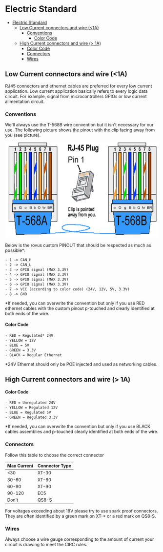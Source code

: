 # Electric Standard

- [Electric Standard](#electric-standard)
  - [Low Current connectors and wire (\<1A)](#low-current-connectors-and-wire-1a)
    - [Conventions](#conventions)
      - [Color Code](#color-code)
  - [High Current connectors and wire (\> 1A)](#high-current-connectors-and-wire--1a)
    - [Color Code](#color-code-1)
    - [Connectors](#connectors)
    - [Wires](#wires)

## Low Current connectors and wire (<1A)

RJ45 connectors and ethernet cables are preferred for every low current application. Low current application basically refers to every logic data circuit. For example, signal from microcontrollers GPIOs or low current alimentation circuit.

### Conventions

We'll always use the T-568B wire convention but it isn't necessary for our use. The following picture shows the pinout with the clip facing away from you (see picture).

<center>
    <img src="../img/RJ45_pinout.png" alt="T-568B" class="center" style="width:500px;"/>
</center>

Below is the rovus custom PINOUT that should be respected as much as possible\*:

    - 1 -> CAN_H
    - 2 -> CAN_L
    - 3 -> GPIO signal (MAX 3.3V)
    - 4 -> GPIO signal (MAX 3.3V)
    - 5 -> GPIO signal (MAX 3.3V)
    - 6 -> GPIO signal (MAX 3.3V)
    - 7 -> VCC (according to color code) (24V, 12V, 5V, 3.3V)
    - 8 -> GND

\*If needed, you can overwrite the convention but only if you use RED ethernet cables with the custom pinout p-touched and clearly identified at both ends of the wire.

#### Color Code

    - RED = Regulated* 24V
    - YELLOW = 12V
    - BLUE = 5V
    - GREEN = 3.3V
    - BLACK = Regular Ethernet

\*24V Ethernet should only be POE injected and used as networking cables.

## High Current connectors and wire (> 1A)

#### Color Code

    - RED = Unregulated 24V
    - YELLOW = Regulated 12V
    - BLUE = Regulated 5V
    - GREEN = Regulated 3.3V

\*If needed, you can overwrite the convention but only if you use BLACK cables assemblies and p-touched clearly identified at both ends of the wire.

### Connectors

Follow this table to choose the correct connector

| Max Current | Connector Type |
| ----------- | -------------- |
| <30         | XT-30          |
| 30-60       | XT-60          |
| 60-90       | XT-90          |
| 90-120      | EC5            |
| Don't       | QS8-S          |

For voltages exceeding about 18V please try to use spark proof connectors. They are often identified by a green mark on XT-\* or a red mark on QS8-S.

### Wires

Always choose a wire gauge corresponding to the amount of current your circuit is drawing to meet the CIRC rules.
